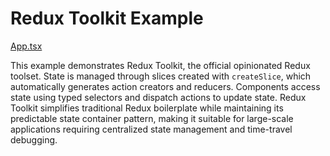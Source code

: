 # Redux Toolkit Example

[App.tsx](./src/App.tsx)

This example demonstrates Redux Toolkit, the official opinionated Redux toolset. State is managed through slices created with `createSlice`, which automatically generates action creators and reducers. Components access state using typed selectors and dispatch actions to update state. Redux Toolkit simplifies traditional Redux boilerplate while maintaining its predictable state container pattern, making it suitable for large-scale applications requiring centralized state management and time-travel debugging.
